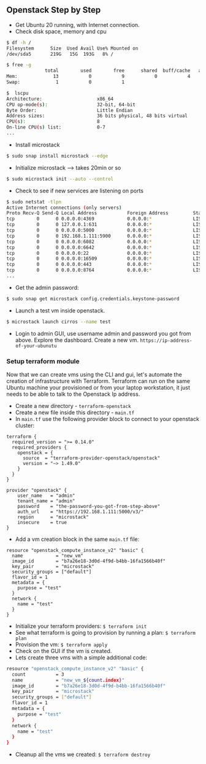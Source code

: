 ## Openstack Step by Step

- Get Ubuntu 20 running, with Internet connection.
- Check disk space, memory and cpu
```bash
$ df -h /
Filesystem      Size  Used Avail Use% Mounted on
/dev/sda5       219G   15G  193G   8% /

$ free -g
              total        used        free      shared  buff/cache   available
Mem:             13           0           9           0           4          12
Swap:             1           0           1

$  lscpu
Architecture:                    x86_64
CPU op-mode(s):                  32-bit, 64-bit
Byte Order:                      Little Endian
Address sizes:                   36 bits physical, 48 bits virtual
CPU(s):                          8
On-line CPU(s) list:             0-7
...
```
- Install microstack
```bash
$ sudo snap install microstack --edge
```
- Initialize microstack --> takes 20min or so
```bash
$ sudo microstack init --auto --control
```
- Check to see if new services are listening on ports
```bash
$ sudo netstat -tlpn
Active Internet connections (only servers)
Proto Recv-Q Send-Q Local Address           Foreign Address         State       PID/Program name
tcp        0      0 0.0.0.0:4369            0.0.0.0:*               LISTEN      19257/epmd
tcp        0      0 127.0.0.1:631           0.0.0.0:*               LISTEN      955/cupsd
tcp        0      0 0.0.0.0:5000            0.0.0.0:*               LISTEN      29484/nginx: master
tcp        0      0 192.168.1.111:5900      0.0.0.0:*               LISTEN      6667/qemu-system-x8
tcp        0      0 0.0.0.0:6082            0.0.0.0:*               LISTEN      26720/python3
tcp        0      0 0.0.0.0:6642            0.0.0.0:*               LISTEN      18015/ovsdb-server
tcp        0      0 0.0.0.0:22              0.0.0.0:*               LISTEN      1217/sshd: /usr/sbi
tcp        0      0 0.0.0.0:16509           0.0.0.0:*               LISTEN      30698/libvirtd
tcp        0      0 0.0.0.0:443             0.0.0.0:*               LISTEN      29484/nginx: master
tcp        0      0 0.0.0.0:8764            0.0.0.0:*               LISTEN      24548/python3
...
```
- Get the admin password:
```bash
$ sudo snap get microstack config.credentials.keystone-password
```
- Launch a test vm inside openstack.
```bash
$ microstack launch cirros --name test
```
- Login to admin GUI, use username admin and password you got from above.  Explore the dashboard. Create a new vm.
`https://ip-address-of-your-ubunutu`

### Setup terraform module
Now that we can create vms using the CLI and gui, let's automate the creation of infrastructure with Terraform.
Terraform can run on the same Ubuntu machine your provisioned or from your laptop workstation, it just needs to be able to talk to the
Openstack Ip address.

- Create a new directory - `terraform-openstack`
- Create a new file inside this directory - `main.tf`
- In `main.tf` use the following provider block to connect to your openstack cluster:
```hcl
terraform {
  required_version = ">= 0.14.0"
  required_providers {
    openstack = {
      source  = "terraform-provider-openstack/openstack"
      version = "~> 1.49.0"
    }
  }
}

provider "openstack" {
    user_name   = "admin"
    tenant_name = "admin"
    password    = "the-password-you-got-from-step-above"
    auth_url    = "https://192.168.1.111:5000/v3/"
    region      = "microstack"
    insecure    = true
}
```
- Add a vm creation block in the same `main.tf` file:
```hcl
resource "openstack_compute_instance_v2" "basic" {
  name            = "new_vm"
  image_id        = "b7a26e18-3d0d-4f9d-b4bb-16fa1566b40f"
  key_pair        = "microstack"
  security_groups = ["default"]
  flavor_id = 1
  metadata = {
    purpose = "test"
  }
  network {
    name = "test"
  }
}
```
- Initialize your terraform providers: `$ terraform init`
- See what terraform is going to provision by running a plan: `$ terraform plan`
- Provision the vm: `$ terraform apply`
- Check on the GUI if the vm is created.
- Lets create three vms with a simple additional code:
```bash
resource "openstack_compute_instance_v2" "basic" {
  count           = 3
  name            = "new_vm_${count.index}"
  image_id        = "b7a26e18-3d0d-4f9d-b4bb-16fa1566b40f"
  key_pair        = "microstack"
  security_groups = ["default"]
  flavor_id = 1
  metadata = {
    purpose = "test"
  }
  network {
    name = "test"
  }
}
```
- Cleanup all the vms we created: `$ terraform destroy`